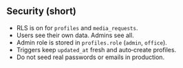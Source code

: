 ## Security (short)

- RLS is on for `profiles` and `media_requests`.
- Users see their own data. Admins see all.
- Admin role is stored in `profiles.role` (`admin`, `office`).
- Triggers keep `updated_at` fresh and auto‑create profiles.
- Do not seed real passwords or emails in production.

